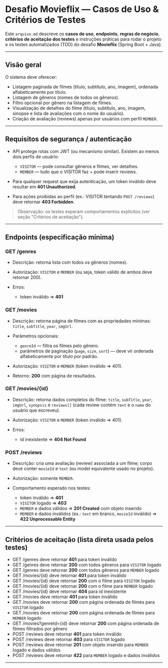 # Desafio Movieflix — Casos de Uso & Critérios de Testes

Este `arquivo.md` descreve os **casos de uso**, **endpoints**, **regras de negócio**, **critérios de aceitação dos testes** e instruções práticas para rodar o projeto e os testes automatizados (TDD) do desafio **Movieflix** (Spring Boot + Java).

---

## Visão geral

O sistema deve oferecer:

* Listagem paginada de filmes (título, subtítulo, ano, imagem), ordenada alfabeticamente por título.
* Listagem de gêneros (nomes de todos os gêneros).
* Filtro opcional por gênero na listagem de filmes.
* Visualização de detalhes do filme (título, subtítulo, ano, imagem, sinopse e lista de avaliações com o nome do usuário).
* Criação de avaliação (reviews) apenas por usuários com perfil `MEMBER`.
  
---

## Requisitos de segurança / autenticação

* API protege rotas com JWT (ou mecanismo similar). Existem ao menos dois perfis de usuário:

  * `VISITOR` — pode consultar gêneros e filmes, ver detalhes.
  * `MEMBER` — tudo que o VISITOR faz + pode inserir reviews.
* Para qualquer request que exija autenticação, um token inválido deve resultar em **401 Unauthorized**.
* Para ações proibidas ao perfil (ex.: VISITOR tentando `POST /reviews`) deve retornar **403 Forbidden**.

> Observação: os testes esperam comportamentos explícitos (ver seção "Critérios de aceitação").

---

## Endpoints (especificação mínima)

### GET /genres

* Descrição: retorna lista com todos os gêneros (nomes).
* Autorização: `VISITOR` e `MEMBER` (ou seja, token válido de ambos deve retornar 200).
* Erros:

  * token inválido => **401**

### GET /movies

* Descrição: retorna página de filmes com as propriedades mínimas: `title`, `subTitle`, `year`, `imgUrl`.
* Parâmetros opcionais:

  * `genreId` — filtra os filmes pelo gênero.
  * parâmetros de paginação (`page`, `size`, `sort`) — deve vir ordenada alfabeticamente por título por padrão.
* Autorização: `VISITOR` e `MEMBER` (token inválido => 401).
* Retorno: **200** com página de resultados.

### GET /movies/{id}

* Descrição: retorna dados completos do filme: `title`, `subTitle`, `year`, `imgUrl`, `synopsis` e `reviews[]` (cada review contém `text` e o `name` do usuário que escreveu).
* Autorização: `VISITOR` e `MEMBER` (token inválido => 401).
* Erros:

  * id inexistente => **404 Not Found**

### POST /reviews

* Descrição: cria uma avaliação (review) associada a um filme; corpo deve conter `movieId` e `text` (ou model equivalente usado no projeto).
* Autorização: somente `MEMBER`.
* Comportamento esperado nos testes:

  * token inválido => **401**
  * `VISITOR` logado => **403**
  * `MEMBER` e dados válidos => **201 Created** com objeto inserido
  * `MEMBER` e dados inválidos (ex.: `text` em branco, `movieId` inválido) => **422 Unprocessable Entity**

---

## Critérios de aceitação (lista direta usada pelos testes)

* GET /genres deve retornar **401** para token inválido
* GET /genres deve retornar **200** com todos gêneros para `VISITOR` logado
* GET /genres deve retornar **200** com todos gêneros para `MEMBER` logado
* GET /movies/{id} deve retornar **401** para token inválido
* GET /movies/{id} deve retornar **200** com o filme para `VISITOR` logado
* GET /movies/{id} deve retornar **200** com o filme para `MEMBER` logado
* GET /movies/{id} deve retornar **404** para id inexistente
* GET /movies deve retornar **401** para token inválido
* GET /movies deve retornar **200** com página ordenada de filmes para `VISITOR` logado
* GET /movies deve retornar **200** com página ordenada de filmes para `MEMBER` logado
* GET /movies?genreId={id} deve retornar **200** com página ordenada de filmes filtrados por gênero
* POST /reviews deve retornar **401** para token inválido
* POST /reviews deve retornar **403** para `VISITOR` logado
* POST /reviews deve retornar **201** com objeto inserido para `MEMBER` logado e dados válidos
* POST /reviews deve retornar **422** para `MEMBER` logado e dados inválidos

---
